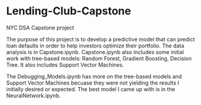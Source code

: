 # Lending-Club-Capstone
NYC DSA Capstone project

The purpose of this project is to develop a predictive model that can predict loan defaults in order to help investors optimize their portfolio. The data analysis is in Capstone.ipynb. Capstone.ipynb also includes some initial work with tree-based models: Random Forest, Gradient Boosting, Decision Tree. It also includes Support Vector Machines.

The Debugging_Models.ipynb has more on the tree-based models and Support Vector Machines becuase they were not yielding the results I initially desired or expected. The best model I came up with is in the NeuralNetwork.ipynb.
